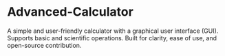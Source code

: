 # Advanced-Calculator
 A simple and user-friendly calculator with a graphical user interface (GUI). Supports basic and scientific operations. Built for clarity, ease of use, and open-source contribution.
